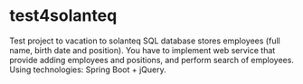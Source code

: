 # test4solanteq
Test project to vacation to solanteq
SQL database stores employees (full name, birth date and position). You have to implement web service that provide adding employees and positions, and perform search of employees. Using technologies: Spring Boot + jQuery.
